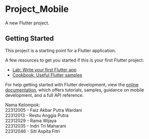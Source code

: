 # Project_Mobile

A new Flutter project.

## Getting Started

This project is a starting point for a Flutter application.

A few resources to get you started if this is your first Flutter project:

- [Lab: Write your first Flutter app](https://docs.flutter.dev/get-started/codelab)
- [Cookbook: Useful Flutter samples](https://docs.flutter.dev/cookbook)

For help getting started with Flutter development, view the
[online documentation](https://docs.flutter.dev/), which offers tutorials,
samples, guidance on mobile development, and a full API reference.



Nama Kelompok:
<br>22312005 - Faiz Akbar Putra Wardani
<br>22312013 - Restu Anggia Putra
<br>22312029 - Rama Wijaya
<br>22312035 - Indri Tri Maharani
<br>22312046 - Siti Aspita Fitri
